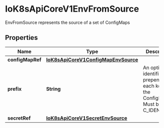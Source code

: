 

# IoK8sApiCoreV1EnvFromSource

EnvFromSource represents the source of a set of ConfigMaps
## Properties

Name | Type | Description | Notes
------------ | ------------- | ------------- | -------------
**configMapRef** | [**IoK8sApiCoreV1ConfigMapEnvSource**](IoK8sApiCoreV1ConfigMapEnvSource.md) |  |  [optional]
**prefix** | **String** | An optional identifier to prepend to each key in the ConfigMap. Must be a C_IDENTIFIER. |  [optional]
**secretRef** | [**IoK8sApiCoreV1SecretEnvSource**](IoK8sApiCoreV1SecretEnvSource.md) |  |  [optional]



